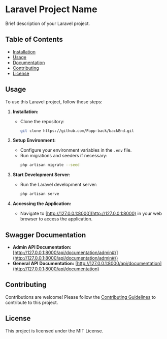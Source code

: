 # Laravel Project Name

Brief description of your Laravel project.

## Table of Contents

-   [Installation](#installation)
-   [Usage](#usage)
-   [Documentation](#documentation)
-   [Contributing](#contributing)
-   [License](#license)

## Usage

To use this Laravel project, follow these steps:

1. **Installation:**

    - Clone the repository:
        ```bash
        git clone https://github.com/Papp-back/backEnd.git

        ```

2. **Setup Environment:**

    - Configure your environment variables in the `.env` file.
    - Run migrations and seeders if necessary:
        ```bash
        php artisan migrate --seed
        ```

3. **Start Development Server:**

    - Run the Laravel development server:
        ```bash
        php artisan serve
        ```

4. **Accessing the Application:**
    - Navigate to [http://127.0.0.1:8000](http://127.0.0.1:8000) in your web browser to access the application.

## Swagger Documentation

-   **Admin API Documentation:** [http://127.0.0.1:8000/api/documentation/admin#/](http://127.0.0.1:8000/api/documentation/admin#/)
-   **General API Documentation:** [http://127.0.0.1:8000/api/documentation](http://127.0.0.1:8000/api/documentation)

## Contributing

Contributions are welcome! Please follow the [Contributing Guidelines](CONTRIBUTING.md) to contribute to this project.

## License

This project is licensed under the MIT License.
